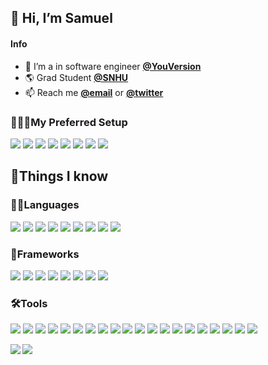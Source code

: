 ## 👋 Hi, I’m Samuel ##

<!-- ### 🏫 I'm a grad student ### -->

#### Info ####
- 👀 I’m a in software engineer **[@YouVersion](https://youversion.com/)**
- 🌎 Grad Student **[@SNHU](https://snhu.edu)**
- 📫 Reach me **[@email](mailto:baileysam1997@gmail.com)** or **[@twitter](https://twitter.com/samuel_baileyy)**

### 👨🏻‍💻My Preferred Setup ###
![](https://img.shields.io/badge/Language-C++-darkblue)
![](https://img.shields.io/badge/Language-Python-blue)
![](https://img.shields.io/badge/Language-Terraform-purple)
![](https://img.shields.io/badge/Cloud-GCP-green)
![](https://img.shields.io/badge/Editor-VSCode-blue)
![](https://img.shields.io/badge/Editor-Vim-black)
![](https://img.shields.io/badge/OS-Mac-purple)
![](https://img.shields.io/badge/OS-Linux-black)

## 📖Things I know ##
### 🤟🏻Languages ###
![](https://img.shields.io/badge/Language-C++-darkblue)
![](https://img.shields.io/badge/Language-Go-lightblue)
![](https://img.shields.io/badge/Language-HTML-orange)
![](https://img.shields.io/badge/Language-Java-blue)
![](https://img.shields.io/badge/Language-JavaScript-yellow)
![](https://img.shields.io/badge/Language-Python-blue)
![](https://img.shields.io/badge/Language-Ruby-red)
![](https://img.shields.io/badge/Language-Shell-black)
![](https://img.shields.io/badge/Language-Terraform-purple)

### 🕋Frameworks ###
![](https://img.shields.io/badge/Framworks-Angular-red)
![](https://img.shields.io/badge/Frameworks-Express-white)
![](https://img.shields.io/badge/Frameworks-React-lightblue)
![](https://img.shields.io/badge/Frameworks-NodeJS-darkgreen)
![](https://img.shields.io/badge/Frameworks-Django-darkgreen)
![](https://img.shields.io/badge/Frameworks-Flask-black)
![](https://img.shields.io/badge/Frameworks-Rails-red)
![](https://img.shields.io/badge/Frameworks-Spring-green)

### 🛠Tools ###
![](https://img.shields.io/badge/PM-NPM-red)
![](https://img.shields.io/badge/PM-brew-black)
![](https://img.shields.io/badge/PM-apt-black)
![](https://img.shields.io/badge/Cloud-GCP-green)
![](https://img.shields.io/badge/Cloud-Adobe-red)
![](https://img.shields.io/badge/Editor-All_Jetbrain_IDE's-white)
![](https://img.shields.io/badge/Editor-Vim-black)
![](https://img.shields.io/badge/Editor-VSCode-blue)
![](https://img.shields.io/badge/Software-Git-orange)
![](https://img.shields.io/badge/Repositories-Gitlab-orange)
![](https://img.shields.io/badge/Support-StackOverflow-orange)
![](https://img.shields.io/badge/Software-Cloudflare-orange)
![](https://img.shields.io/badge/Database-Postgres-blue)
![](https://img.shields.io/badge/OS-Mac-black)
![](https://img.shields.io/badge/OS-Linux-black)
![](https://img.shields.io/badge/OS-Windows-darkblue)
![](https://img.shields.io/badge/Software-Docker-lightblue)
![](https://img.shields.io/badge/Software-Jira-blue)
![](https://img.shields.io/badge/Software-Notion-white)
![](https://img.shields.io/badge/Software-Postman-orange)

<div>
<a href="https://github-readme-stats.vercel.app/api?username=samuelbailey123&theme=dark">
  <img  align="left" src="https://github-readme-stats.vercel.app/api?username=samuelbailey123&count_private=true&show_icons=true&theme=dark" />
</a>
<a href="https://github-readme-stats.vercel.app/api/top-langs/?username=samuelbailey123&hide=php&theme=dark">
  <img align="left" src="https://github-readme-stats.vercel.app/api/top-langs/?username=samuelbailey123&hide=php&theme=dark" />
</a>
</div>

<!---
samuelbailey123/samuelbailey123 is a ✨ special ✨ repository because its `README.md` (this file) appears on your GitHub profile.
You can click the Preview link to take a look at your changes.
--->

